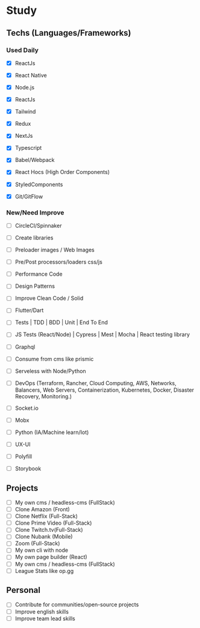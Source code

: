 # Study

## Techs (Languages/Frameworks)

### Used Daily
- [x] ReactJs
- [x] React Native
- [x] Node.js
- [x] ReactJs
- [x] Tailwind
- [x] Redux
- [x] NextJs
- [x] Typescript
- [x] Babel/Webpack
- [x] React Hocs (High Order Components)
- [x] StyledComponents
- [x] Git/GitFlow


### New/Need Improve
- [ ] CircleCI/Spinnaker
- [ ] Create libraries 
- [ ] Preloader images / Web Images 
- [ ] Pre/Post processors/loaders css/js
- [ ] Performance Code
- [ ] Design Patterns
- [ ] Improve Clean Code / Solid 
- [ ] Flutter/Dart
- [ ] Tests | TDD | BDD | Unit | End To End
- [ ] JS Tests (React/Node) | Cypress | Mest | Mocha | React testing library
- [ ] Graphql
- [ ] Consume from cms like prismic
- [ ] Serveless with Node/Python
- [ ] DevOps (Terraform, Rancher, Cloud Computing, AWS, Networks, Balancers, Web Servers, Containerization, Kubernetes, Docker, Disaster Recovery, Monitoring.)
- [ ] Socket.io
- [ ] Mobx
- [ ] Python (IA/Machine learn/Iot)
- [ ] UX-UI
- [ ] Polyfill
- [ ] Storybook


## Projects

- [ ] My own cms / headless-cms (FullStack)
- [ ] Clone Amazon (Front)
- [ ] Clone Netflix (Full-Stack)
- [ ] Clone Prime Video (Full-Stack)
- [ ] Clone Twitch.tv(Full-Stack)
- [ ] Clone Nubank (Mobile)
- [ ] Zoom (Full-Stack)
- [ ] My own cli with node
- [ ] My own page builder (React)
- [ ] My own cms / headless-cms (FullStack)
- [ ] League Stats like op.gg

## Personal

- [ ] Contribute for communities/open-source projects
- [ ] Improve english skills
- [ ] Improve team lead skills
